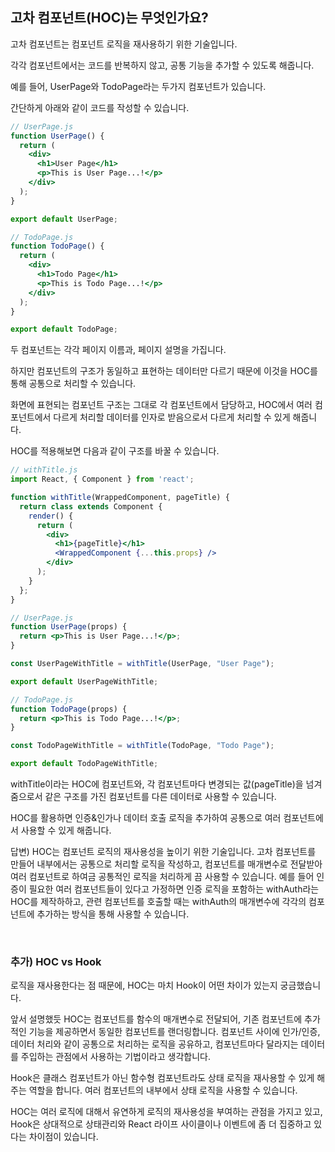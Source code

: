 ## 고차 컴포넌트(HOC)는 무엇인가요?

고차 컴포넌트는 컴포넌트 로직을 재사용하기 위한 기술입니다.

각각 컴포넌트에서는 코드를 반복하지 않고, 공통 기능을 추가할 수 있도록 해줍니다.

예를 들어, UserPage와 TodoPage라는 두가지 컴포넌트가 있습니다.

간단하게 아래와 같이 코드를 작성할 수 있습니다.

```jsx
// UserPage.js
function UserPage() {
  return (
    <div>
      <h1>User Page</h1>
      <p>This is User Page...!</p>
    </div>
  );
}

export default UserPage;

// TodoPage.js
function TodoPage() {
  return (
    <div>
      <h1>Todo Page</h1>
      <p>This is Todo Page...!</p>
    </div>
  );
}

export default TodoPage;
```

두 컴포넌트는 각각 페이지 이름과, 페이지 설명을 가집니다.

하지만 컴포넌트의 구조가 동일하고 표현하는 데이터만 다르기 때문에 이것을 HOC를 통해 공통으로 처리할 수 있습니다.

화면에 표현되는 컴포넌트 구조는 그대로 각 컴포넌트에서 담당하고, HOC에서 여러 컴포넌트에서 다르게 처리할 데이터를 인자로 받음으로서 다르게 처리할 수 있게 해줍니다.

HOC를 적용해보면 다음과 같이 구조를 바꿀 수 있습니다.

```jsx
// withTitle.js
import React, { Component } from 'react';

function withTitle(WrappedComponent, pageTitle) {
  return class extends Component {
    render() {
      return (
        <div>
          <h1>{pageTitle}</h1>
          <WrappedComponent {...this.props} />
        </div>
      );
    }
  };
}

// UserPage.js
function UserPage(props) {
  return <p>This is User Page...!</p>;
}

const UserPageWithTitle = withTitle(UserPage, "User Page");

export default UserPageWithTitle;

// TodoPage.js
function TodoPage(props) {
  return <p>This is Todo Page...!</p>;
}

const TodoPageWithTitle = withTitle(TodoPage, "Todo Page");

export default TodoPageWithTitle;
```

withTitle이라는 HOC에 컴포넌트와, 각 컴포넌트마다 변경되는 값(pageTitle)을 넘겨 줌으로서 같은 구조를 가진 컴포넌트를 다른 데이터로 사용할 수 있습니다.

HOC를 활용하면 인증&인가나 데이터 호출 로직을 추가하여 공통으로 여러 컴포넌트에서 사용할 수 있게 해줍니다.

답변) HOC는 컴포넌트 로직의 재사용성을 높이기 위한 기술입니다. 고차 컴포넌트를 만들어 내부에서는 공통으로 처리할 로직을 작성하고, 컴포넌트를 매개변수로 전달받아 여러 컴포넌트로 하여금 공통적인 로직을 처리하게 끔 사용할 수 있습니다. 예를 들어 인증이 필요한 여러 컴포넌트들이 있다고 가정하면 인증 로직을 포함하는 withAuth라는 HOC를 제작하하고, 관련 컴포넌트를 호출할 때는 withAuth의 매개변수에 각각의 컴포넌트에 추가하는 방식을 통해 사용할 수 있습니다.

<br/>

### 추가) HOC vs Hook

로직을 재사용한다는 점 때문에, HOC는 마치 Hook이 어떤 차이가 있는지 궁금했습니다.

앞서 설명했듯 HOC는 컴포넌트를 함수의 매개변수로 전달되어, 기존 컴포넌트에 추가적인 기능을 제공하면서 동일한 컴포넌트를 랜더링합니다. 컴포넌트 사이에 인가/인증, 데이터 처리와 같이 공통으로 처리하는 로직을 공유하고, 컴포넌트마다 달라지는 데이터를 주입하는 관점에서 사용하는 기법이라고 생각합니다.

Hook은 클래스 컴포넌트가 아닌 함수형 컴포넌트라도 상태 로직을 재사용할 수 있게 해주는 역할을 합니다. 여러 컴포넌트의 내부에서 상태 로직을 사용할 수 있습니다.

HOC는 여러 로직에 대해서 유연하게 로직의 재사용성을 부여하는 관점을 가지고 있고, Hook은 상대적으로 상태관리와 React 라이프 사이클이나 이벤트에 좀 더 집중하고 있다는 차이점이 있습니다.
